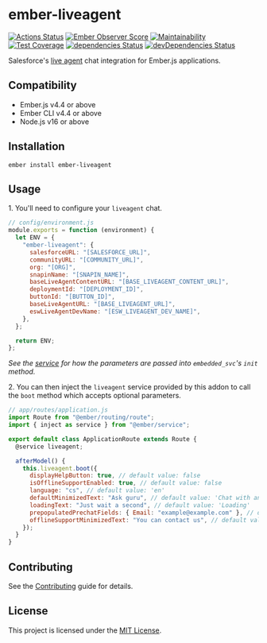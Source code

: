 # ember-liveagent

[![Actions Status](https://github.com/zonkyio/ember-liveagent/workflows/CI/badge.svg)](https://github.com/zonkyio/ember-liveagent/actions)
[![Ember Observer Score](https://emberobserver.com/badges/ember-liveagent.svg)](https://emberobserver.com/addons/ember-liveagent)
[![Maintainability](https://api.codeclimate.com/v1/badges/1f036b2befff3579f2f7/maintainability)](https://codeclimate.com/github/zonkyio/ember-liveagent/maintainability)
[![Test Coverage](https://api.codeclimate.com/v1/badges/1f036b2befff3579f2f7/test_coverage)](https://codeclimate.com/github/zonkyio/ember-liveagent/test_coverage)
[![dependencies Status](https://david-dm.org/zonkyio/ember-liveagent/status.svg)](https://david-dm.org/zonkyio/ember-liveagent)
[![devDependencies Status](https://david-dm.org/zonkyio/ember-liveagent/dev-status.svg)](https://david-dm.org/zonkyio/ember-liveagent?type=dev)

Salesforce's [live agent](https://www.salesforce.com/products/service-cloud/features/live-agent/) chat integration for Ember.js applications.

## Compatibility

- Ember.js v4.4 or above
- Ember CLI v4.4 or above
- Node.js v16 or above

## Installation

```
ember install ember-liveagent
```

## Usage

1\. You'll need to configure your `liveagent` chat.

```javascript
// config/environment.js
module.exports = function (environment) {
  let ENV = {
    "ember-liveagent": {
      salesforceURL: "[SALESFORCE_URL]",
      communityURL: "[COMMUNITY_URL]",
      org: "[ORG]",
      snapinName: "[SNAPIN_NAME]",
      baseLiveAgentContentURL: "[BASE_LIVEAGENT_CONTENT_URL]",
      deploymentId: "[DEPLOYMENT_ID]",
      buttonId: "[BUTTON_ID]",
      baseLiveAgentURL: "[BASE_LIVEAGENT_URL]",
      eswLiveAgentDevName: "[ESW_LIVEAGENT_DEV_NAME]",
    },
  };

  return ENV;
};
```

_See the [service](addon/services/liveagent.js) for how the parameters are passed into `embedded_svc`'s `init` method._

2\. You can then inject the `liveagent` service provided by this addon to call the `boot` method which accepts optional parameters.

```javascript
// app/routes/application.js
import Route from "@ember/routing/route";
import { inject as service } from "@ember/service";

export default class ApplicationRoute extends Route {
  @service liveagent;

  afterModel() {
    this.liveagent.boot({
      displayHelpButton: true, // default value: false
      isOfflineSupportEnabled: true, // default value: false
      language: "cs", // default value: 'en'
      defaultMinimizedText: "Ask guru", // default value: 'Chat with an Expert'
      loadingText: "Just wait a second", // default value: 'Loading'
      prepopulatedPrechatFields: { Email: "example@example.com" }, // default value: {}
      offlineSupportMinimizedText: "You can contact us", // default value: 'Contact Us'
    });
  }
}
```

## Contributing

See the [Contributing](CONTRIBUTING.md) guide for details.

## License

This project is licensed under the [MIT License](LICENSE.md).
